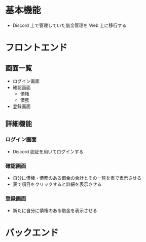 # 基本機能

- Discord 上で管理していた借金管理を Web 上に移行する

# フロントエンド

## 画面一覧

- ログイン画面
- 確認画面
  - 債権
  - 債務
- 登録画面

## 詳細機能

### ログイン画面

- Discord 認証を用いてログインする

### 確認画面

- 自分に債権・債務のある借金の合計とその一覧を表で表示させる
- 表で項目をクリックすると詳細を表示させる

### 登録画面

- 新たに自分に債権のある借金を表示させる

# バックエンド
